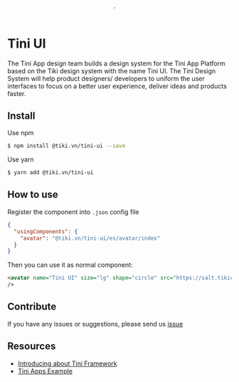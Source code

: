 <p align="center">
  <img src="https://tiniapp-media.tikicdn.com/tiniapps/files/images/tini.png" style="zoom: 0.2;" width="128" />
</p>

# Tini UI

The Tini App design team builds a design system for the Tini App Platform based on the Tiki design system with the name Tini UI. The Tini Design System will help product designers/ developers to uniform the user interfaces to focus on a better user experience, deliver ideas and products faster.

## Install

Use npm

```bash
$ npm install @tiki.vn/tini-ui --save
```

Use yarn

```bash
$ yarn add @tiki.vn/tini-ui
```

## How to use

Register the component into `.json` config file

```json
{
  "usingComponents": {
    "avatar": "@tiki.vn/tini-ui/es/avatar/index"
  }
}
```

Then you can use it as normal component:

```xml
<avatar name="Tini UI" size="lg" shape="circle" src="https://salt.tikicdn.com/ts/miniapp/d6/21/86/89cc2b8a2f930bb5f0f269c0374a3230.png"/>
/>
```

## Contribute

If you have any issues or suggestions, please send us [issue](https://github.com/tikivn/tini-ui/issues)

## Resources

- [Introducing about Tini Framework](https://developers.tiki.vn/docs/framework/overview)
- [Tini Apps Example](https://github.com/tikivn/miniapp-getting-started)

